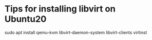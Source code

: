 # Tips for installing libvirt on Ubuntu20
sudo apt install qemu-kvm libvirt-daemon-system libvirt-clients virtinst
